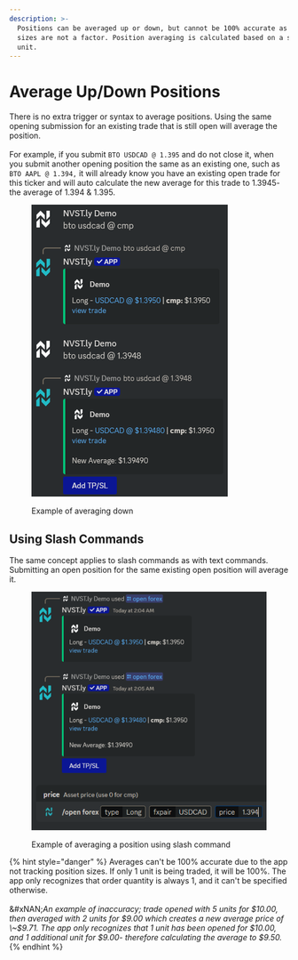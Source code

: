```yaml
---
description: >-
  Positions can be averaged up or down, but cannot be 100% accurate as position
  sizes are not a factor. Position averaging is calculated based on a single
  unit.
---
```


# Average Up/Down Positions

There is no extra trigger or syntax to average positions. Using the same opening submission for an existing trade that is still open will average the position.\
\
For example, if you submit `BTO USDCAD @ 1.395` and do not close it, when you submit another opening position the same as an existing one, such as `BTO AAPL @ 1.394,` it will already know you have an existing open trade for this ticker and will auto calculate the new average for this trade to 1.3945- the average of 1.394 & 1.395.

<figure><img src="../.gitbook/assets/image.png" alt=""><figcaption><p>Example of averaging down</p></figcaption></figure>



## Using Slash Commands

The same concept applies to slash commands as with text commands. Submitting an open position for the same existing open position will average it.

<figure><img src="../.gitbook/assets/{6CF5C355-73CB-471D-BECC-0CB5DCAAF1C1}.png" alt=""><figcaption><p>Example of averaging a position using slash command</p></figcaption></figure>

{% hint style="danger" %}
Averages can't be 100% accurate due to the app not tracking position sizes. If only 1 unit is being traded, it will be 100%. The app only recognizes that order quantity is always 1, and it can't be specified otherwise. \
\
&#xNAN;_&#x41;n example of inaccuracy; trade opened with 5 units for $10.00, then averaged with 2 units  for $9.00 which creates a new average price of \~$9.71. The app only recognizes that 1 unit has been opened for $10.00, and 1 additional unit for $9.00- therefore calculating the average to $9.50._
{% endhint %}
